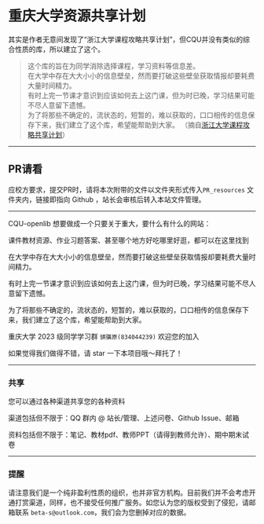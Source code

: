 # 重庆大学资源共享计划
其实是作者无意间发现了“浙江大学课程攻略共享计划”，但CQU并没有类似的综合性质的库，所以建立了这个。  
  
> 这个库的旨在为同学消除选择课程，学习资料等信息差。  
> 在大学中存在大大小小的信息壁垒，然而要打破这些壁垒获取情报却要耗费大量时间精力。  
> 有时上完一节课才意识到应该如何去上这门课，但为时已晚，学习结果可能不尽人意留下遗憾。  
> 为了将那些不确定的，流状态的，短暂的，难以获取的，口口相传的信息保存下来，我们建立了这个库，希望能帮助到大家。 
（摘自[浙江大学课程攻略共享计划](https://github.com/QSCTech/zju-icicles)）

---

## PR请看
应校方要求，提交PR时，请将本次附带的文件以文件夹形式传入`PR_resources` 文件夹内，链接即指向 Github ，站长会审核后转入本站文件管理。  

---

CQU-openlib 想要做成一个只要关于重大，要什么有什么的网站：  

课件教材资源、作业习题答案、甚至哪个地方好吃哪里好逛，都可以在这里找到  

在大学中存在大大小小的信息壁垒，然而要打破这些壁垒获取情报却要耗费大量时间精力。  

有时上完一节课才意识到应该如何去上这门课，但为时已晚，学习结果可能不尽人意留下遗憾。  

为了将那些不确定的，流状态的，短暂的，难以获取的，口口相传的信息保存下来，我们建立了这个库，希望能帮助到大家。  

重庆大学 2023 级同学学习群 `骐骥原(834044239)` 欢迎您的加入  

如果觉得我们做得不错，请 star 一下本项目哦～拜托了！ 

---

### 共享
您可以通过各种渠道共享您的各种资料

渠道包括但不限于：QQ 群内 @ 站长/管理、上述问卷、Github Issue、邮箱

资料包括但不限于：笔记、教材pdf、教师PPT（请得到教师允许）、期中期末试卷

---
### 提醒  
请注意我们是一个纯非盈利性质的组织，也并非官方机构。目前我们并不会考虑开通打赏渠道，同样，也不接受任何推广服务。如您认为您的版权受到了侵犯，请邮箱联系 `beta-s@outlook.com`，我们会为您删掉对应的数据。  
